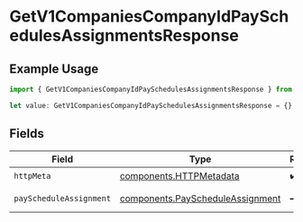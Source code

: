 # GetV1CompaniesCompanyIdPaySchedulesAssignmentsResponse

## Example Usage

```typescript
import { GetV1CompaniesCompanyIdPaySchedulesAssignmentsResponse } from "@gusto/embedded-api/models/operations/getv1companiescompanyidpayschedulesassignments.js";

let value: GetV1CompaniesCompanyIdPaySchedulesAssignmentsResponse = {};
```

## Fields

| Field                                                                                | Type                                                                                 | Required                                                                             | Description                                                                          |
| ------------------------------------------------------------------------------------ | ------------------------------------------------------------------------------------ | ------------------------------------------------------------------------------------ | ------------------------------------------------------------------------------------ |
| `httpMeta`                                                                           | [components.HTTPMetadata](../../models/components/httpmetadata.md)                   | :heavy_check_mark:                                                                   | N/A                                                                                  |
| `payScheduleAssignment`                                                              | [components.PayScheduleAssignment](../../models/components/payscheduleassignment.md) | :heavy_minus_sign:                                                                   | Example response                                                                     |